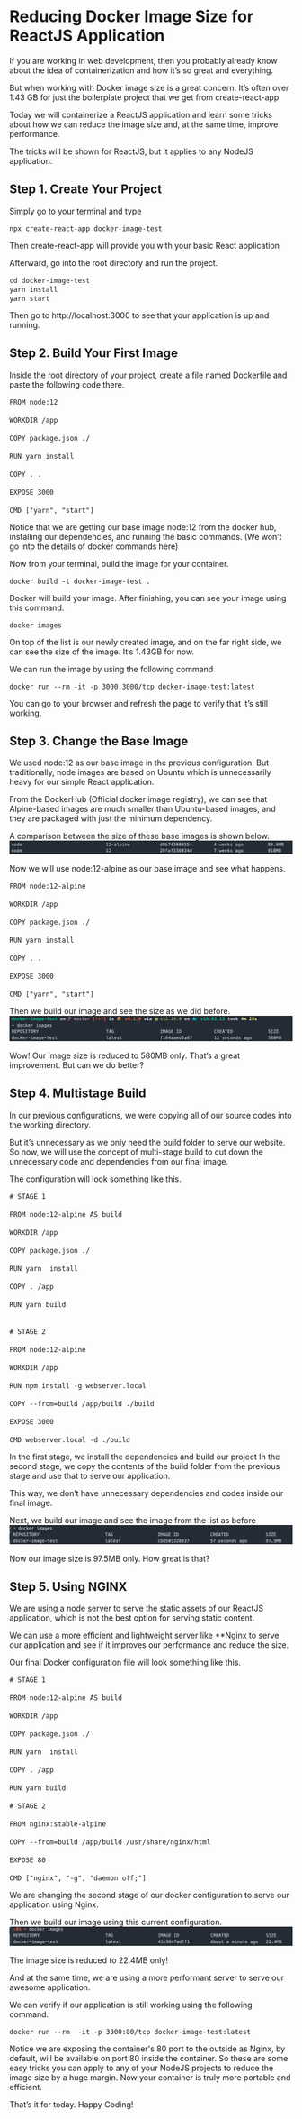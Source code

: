 # Reducing Docker Image Size for ReactJS Application

If you are working in web development, then you probably already know about the idea of containerization and how it’s so great and everything.

But when working with Docker image size is a great concern. It’s often over 1.43 GB for just the boilerplate project that we get from create-react-app

Today we will containerize a ReactJS application and learn some tricks about how we can reduce the image size and, at the same time, improve performance.

The tricks will be shown for ReactJS, but it applies to any NodeJS application.

## Step 1. Create Your Project
Simply go to your terminal and type
```
npx create-react-app docker-image-test
```
Then create-react-app will provide you with your basic React application

Afterward, go into the root directory and run the project.
```
cd docker-image-test
yarn install
yarn start
```
Then go to http://localhost:3000 to see that your application is up and running.

## Step 2. Build Your First Image
Inside the root directory of your project, create a file named Dockerfile and paste the following code there.
```
FROM node:12

WORKDIR /app

COPY package.json ./

RUN yarn install

COPY . .

EXPOSE 3000

CMD ["yarn", "start"]
```
Notice that we are getting our base image node:12 from the docker hub, installing our dependencies, and running the basic commands. (We won’t go into the details of docker commands here)

Now from your terminal, build the image for your container.
```
docker build -t docker-image-test .
```
Docker will build your image. After finishing, you can see your image using this command.
```
docker images
```
On top of the list is our newly created image, and on the far right side, we can see the size of the image. It’s 1.43GB for now.

We can run the image by using the following command
```
docker run --rm -it -p 3000:3000/tcp docker-image-test:latest
```
You can go to your browser and refresh the page to verify that it’s still working.

## Step 3. Change the Base Image
We used node:12 as our base image in the previous configuration. But traditionally, node images are based on Ubuntu which is unnecessarily heavy for our simple React application.

From the DockerHub (Official docker image registry), we can see that Alpine-based images are much smaller than Ubuntu-based images, and they are packaged with just the minimum dependency.

A comparison between the size of these base images is shown below.
![node:12 vs node:12-alpine](https://github.com/AkshayGarad/Reducing-Docker-Image/blob/main/alpine%2012%20-%201.png)

Now we will use node:12-alpine as our base image and see what happens.
```
FROM node:12-alpine

WORKDIR /app

COPY package.json ./

RUN yarn install

COPY . .

EXPOSE 3000

CMD ["yarn", "start"]
```
Then we build our image and see the size as we did before.
![image with node-alpine](https://github.com/AkshayGarad/Reducing-Docker-Image/blob/main/1__QtpyfIggG5K-O0UwT79yw.png)

Wow! Our image size is reduced to 580MB only. That’s a great improvement. But can we do better?

## Step 4. Multistage Build
In our previous configurations, we were copying all of our source codes into the working directory.

But it’s unnecessary as we only need the build folder to serve our website. So now, we will use the concept of multi-stage build to cut down the unnecessary code and dependencies from our final image.

The configuration will look something like this.

```
# STAGE 1

FROM node:12-alpine AS build

WORKDIR /app

COPY package.json ./

RUN yarn  install

COPY . /app

RUN yarn build


# STAGE 2

FROM node:12-alpine

WORKDIR /app

RUN npm install -g webserver.local

COPY --from=build /app/build ./build

EXPOSE 3000

CMD webserver.local -d ./build
```
In the first stage, we install the dependencies and build our project In the second stage, we copy the contents of the build folder from the previous stage and use that to serve our application.

This way, we don’t have unnecessary dependencies and codes inside our final image.

Next, we build our image and see the image from the list as before
![Image with multi-stage build](https://github.com/AkshayGarad/Reducing-Docker-Image/blob/main/multi%20stage%20build.png)

Now our image size is 97.5MB only. How great is that?

## Step 5. Using NGINX
We are using a node server to serve the static assets of our ReactJS application, which is not the best option for serving static content.

We can use a more efficient and lightweight server like **Nginx to serve our application and see if it improves our performance and reduce the size.

Our final Docker configuration file will look something like this.

```
# STAGE 1

FROM node:12-alpine AS build

WORKDIR /app

COPY package.json ./

RUN yarn  install

COPY . /app

RUN yarn build

# STAGE 2

FROM nginx:stable-alpine

COPY --from=build /app/build /usr/share/nginx/html

EXPOSE 80

CMD ["nginx", "-g", "daemon off;"]
```
We are changing the second stage of our docker configuration to serve our application using Nginx.

Then we build our image using this current configuration.
![Final Docker Image Size](https://github.com/AkshayGarad/Reducing-Docker-Image/blob/main/Using%20NGINX.png)

The image size is reduced to 22.4MB only!

And at the same time, we are using a more performant server to serve our awesome application.

We can verify if our application is still working using the following command.

```
docker run --rm  -it -p 3000:80/tcp docker-image-test:latest
```
Notice we are exposing the container's 80 port to the outside as Nginx, by default, will be available on port 80 inside the container.
So these are some easy tricks you can apply to any of your NodeJS projects to reduce the image size by a huge margin. Now your container is truly more portable and efficient.

That’s it for today. Happy Coding!